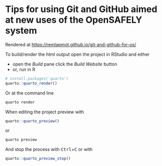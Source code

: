 # Tips for using Git and GitHub aimed at new uses of the OpenSAFELY system

Rendered at https://remlapmot.github.io/git-and-github-for-os/

To build/render the html output open the project in RStudio and either

* open the *Build* pane click the *Build Website* button
* or, run in R

```r
# install.packages('quarto')
quarto::quarto_render()
```

Or at the command line

```bash
quarto render
```

When editing the project preview with

```r
quarto::quarto_preview()
```

or 

```bash
quarto preview
```
And stop the process with <kbd>Ctrl</kbd>+<kbd>C</kbd> or with

```r
quarto::quarto_preview_stop()
```